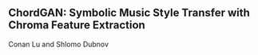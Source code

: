 ## ChordGAN: Symbolic Music Style Transfer with Chroma Feature Extraction

Conan Lu and Shlomo Dubnov 


